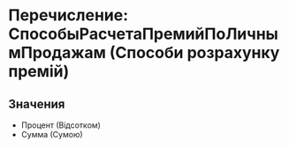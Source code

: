 ﻿# Перечисление: СпособыРасчетаПремийПоЛичнымПродажам (Способи розрахунку премій)

## Значения

- Процент (Відсотком)
- Сумма (Сумою)

